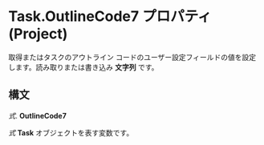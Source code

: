 
# Task.OutlineCode7 プロパティ (Project)

取得またはタスクのアウトライン コードのユーザー設定フィールドの値を設定します。読み取りまたは書き込み **文字列** です。


## 構文

 _式_. **OutlineCode7**

 _式_ **Task** オブジェクトを表す変数です。


